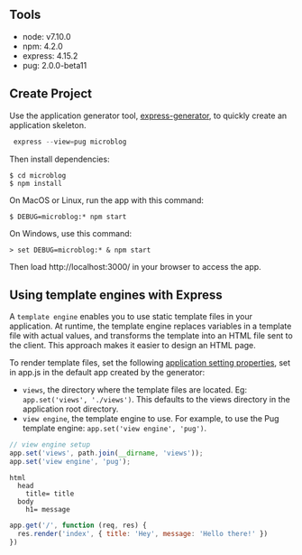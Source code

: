 ## Tools

* node: v7.10.0
* npm: 4.2.0
* express: 4.15.2
* pug: 2.0.0-beta11

## Create Project

Use the application generator tool, [express-generator][1], to quickly create an application skeleton. 

```javascript
 express --view=pug microblog
```

Then install dependencies:

```
$ cd microblog
$ npm install
```

On MacOS or Linux, run the app with this command:
```
$ DEBUG=microblog:* npm start
```

On Windows, use this command:
```
> set DEBUG=microblog:* & npm start
```

Then load http://localhost:3000/ in your browser to access the app.

## Using template engines with Express

A `template engine` enables you to use static template files in your application. At runtime, the template engine replaces variables in a template file with actual values, and transforms the template into an HTML file sent to the client. This approach makes it easier to design an HTML page.

To render template files, set the following [application setting properties][2], set in app.js in the default app created by the generator:

* `views`, the directory where the template files are located. Eg: `app.set('views', './views')`. This defaults to the views directory in the application root directory.
* `view engine`, the template engine to use. For example, to use the Pug template engine: `app.set('view engine', 'pug')`.

```javascript
// view engine setup
app.set('views', path.join(__dirname, 'views'));
app.set('view engine', 'pug');
```

```pug
html
  head
    title= title
  body
    h1= message
```

```javascript
app.get('/', function (req, res) {
  res.render('index', { title: 'Hey', message: 'Hello there!' })
})
```




[1]: http://expressjs.com/en/starter/generator.html
[2]: https://expressjs.com/en/4x/api.html#app.set

